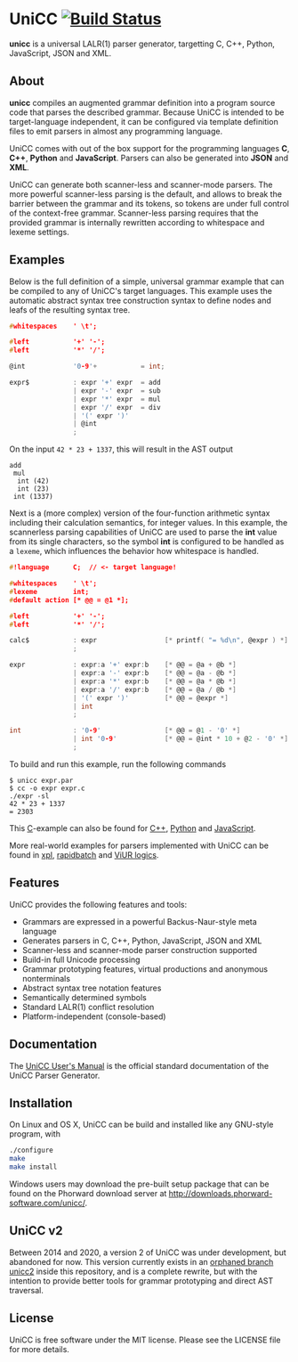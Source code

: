# UniCC [![Build Status](https://travis-ci.org/phorward/unicc.svg?branch=master)](https://travis-ci.org/phorward/unicc)

**unicc** is a universal LALR(1) parser generator, targetting C, C++, Python, JavaScript, JSON and XML.

## About

**unicc** compiles an augmented grammar definition into a program source code that parses the described grammar. Because UniCC is intended to be target-language independent, it can be configured via template definition files to emit parsers in almost any programming language.

UniCC comes with out of the box support for the programming languages **C**, **C++**, **Python** and **JavaScript**. Parsers can also be generated into **JSON** and **XML**.

UniCC can generate both scanner-less and scanner-mode parsers. The more powerful scanner-less parsing is the default, and allows to break the barrier between the grammar and its tokens, so tokens are under full control of the context-free grammar. Scanner-less parsing requires that the provided grammar is internally rewritten according to whitespace and lexeme settings.

## Examples

Below is the full definition of a simple, universal grammar example that can be compiled to any of UniCC's target languages.
This example uses the automatic abstract syntax tree construction syntax to define nodes and leafs of the resulting syntax tree.

```c
#whitespaces    ' \t';

#left           '+' '-';
#left           '*' '/';

@int            '0-9'+           = int;

expr$           : expr '+' expr  = add
                | expr '-' expr  = sub
                | expr '*' expr  = mul
                | expr '/' expr  = div
                | '(' expr ')'
                | @int
                ;
```

On the input `42 * 23 + 1337`, this will result in the AST output

```
add
 mul
  int (42)
  int (23)
 int (1337)
```

Next is a (more complex) version of the four-function arithmetic syntax including their calculation semantics, for integer values. In this example, the scannerless parsing capabilities of UniCC are used to parse the **int** value from its single characters, so the symbol **int** is configured to be handled as a `lexeme`, which influences the behavior how whitespace is handled.

```c
#!language      C;	// <- target language!

#whitespaces    ' \t';
#lexeme         int;
#default action [* @@ = @1 *];

#left           '+' '-';
#left           '*' '/';

calc$           : expr                 [* printf( "= %d\n", @expr ) *]
                ;

expr            : expr:a '+' expr:b    [* @@ = @a + @b *]
                | expr:a '-' expr:b    [* @@ = @a - @b *]
                | expr:a '*' expr:b    [* @@ = @a * @b *]
                | expr:a '/' expr:b    [* @@ = @a / @b *]
                | '(' expr ')'         [* @@ = @expr *]
                | int
                ;

int             : '0-9'                [* @@ = @1 - '0' *]
                | int '0-9'            [* @@ = @int * 10 + @2 - '0' *]
                ;
```

To build and run this example, run the following commands

```
$ unicc expr.par
$ cc -o expr expr.c
./expr -sl
42 * 23 + 1337
= 2303
```

This [C](examples/expr.c.par)-example can also be found for [C++](examples/expr.cpp.par), [Python](examples/expr.py.par) and [JavaScript](examples/expr.js.par).

More real-world examples for parsers implemented with UniCC can be found in [xpl](https://github.com/phorward/xpl), [rapidbatch](https://github.com/phorward/rapidbatch) and [ViUR logics](https://github.com/viur-framework/logics).

## Features

UniCC provides the following features and tools:

- Grammars are expressed in a powerful Backus-Naur-style meta language
- Generates parsers in C, C++, Python, JavaScript, JSON and XML
- Scanner-less and scanner-mode parser construction supported
- Build-in full Unicode processing
- Grammar prototyping features, virtual productions and anonymous nonterminals
- Abstract syntax tree notation features
- Semantically determined symbols
- Standard LALR(1) conflict resolution
- Platform-independent (console-based)

## Documentation

The [UniCC User's Manual](http://downloads.phorward-software.com/unicc/unicc.pdf) is the official standard documentation of the UniCC Parser Generator.

## Installation

On Linux and OS X, UniCC can be build and installed like any GNU-style program, with

```sh
./configure
make
make install
```

Windows users may download the pre-built setup package that can be found on the Phorward download server at http://downloads.phorward-software.com/unicc/.

## UniCC v2

Between 2014 and 2020, a version 2 of UniCC was under development, but abandoned for now. This version currently exists in an [orphaned branch unicc2](https://github.com/phorward/unicc/tree/unicc2) inside this repository, and is a complete rewrite, but with the intention to provide better tools for grammar prototyping and direct AST traversal.

## License

UniCC is free software under the MIT license.
Please see the LICENSE file for more details.
